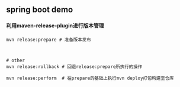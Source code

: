 ## spring boot demo

#### 利用maven-release-plugin进行版本管理
```shell
mvn release:prepare # 准备版本发布



# other
mvn release:rollback # 回退release:prepare所执行的操作

mvn release:perform  # 在prepare的基础上执行mvn deploy打包构建至仓库
```

